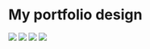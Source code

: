 # My portfolio design
![](https://i.imgur.com/j8mI3qR.png)
![](https://i.imgur.com/imq1k2Z.png)
![](https://i.imgur.com/QTS5Mnj.png)
![](https://i.imgur.com/RNMJheH.png)
